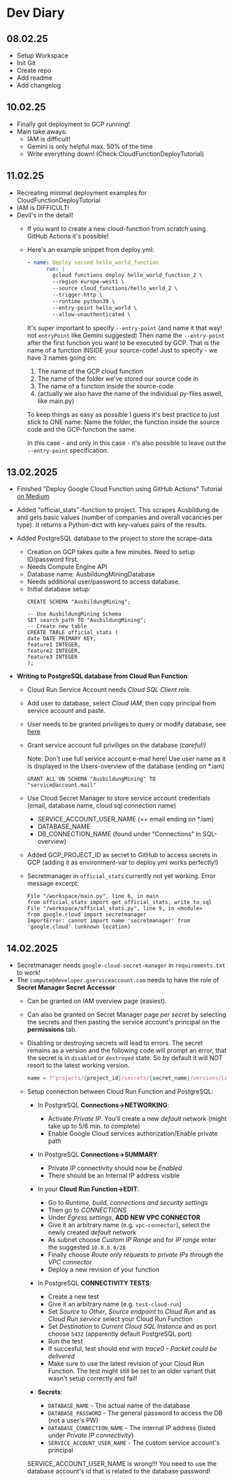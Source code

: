 # Dev Diary

## 08.02.25
- Setup Workspace
- Init Git
- Create repo
- Add readme
- Add changelog

## 10.02.25
- Finally got deployment to GCP running!
- Main take aways:
  - IAM is difficult!
  - Gemini is only helpful max. 50% of the time
  - Write everything down! (Check CloudFunctionDeployTutorial)
 
## 11.02.25
- Recreating minimal deployment examples for CloudFunctionDeployTutorial
- IAM is DIFFICULT!
- Devil's in the detail!
  - If you want to create a new cloud-function from scratch using GitHub Actions it's possible!
  - Here's an example snippet from deploy.yml:
    ```yml
    - name: Deploy second hello_world_function
          run: |
            gcloud functions deploy hello_world_function_2 \
            --region europe-west1 \
            --source cloud_functions/hello_world_2 \
            --trigger-http \
            --runtime python39 \
            --entry-point hello_world \
            --allow-unauthenticated \
    ```
    It's super important to specify ``--entry-point`` (and name it that way! not ``entryPoint`` like Gemini suggested)
    Then name the ``--entry-point`` after the first function you want to be executed by GCP.
    That is the name of a function INSIDE your source-code!
    Just to specify - we have 3 names going on:
    1. The name of the GCP cloud function
    2. The name of the folder we've stored our source code in
    3. The name of a function inside the source-code
    4. (actually we also have the name of the individual py-files aswell, like main.py)
   
    To keep things as easy as possible I guess it's best practice to just stick to ONE name:
    Name the folder, the function inside the source code and the GCP-function the same.

    In this case - and only in this case - it's also possible to leave out the ``--entry-point`` specification.
    
## 13.02.2025
- Finished "Deploy Google Cloud Function using GitHub Actions" Tutorial [on Medium](https://medium.com/@theironscavenger/deploy-google-cloud-functions-using-github-actions-pt-1-0f51c714fd59)

- Added "official_stats"-function to project. This scrapes Ausbildung.de and
  gets basic values (number of companies and overall vacancies per type).
  It returns a Python-dict with key-values pairs of the results.

- Added PostgreSQL database to the project to store the scrape-data.
  - Creation on GCP takes quite a few minutes. Need to setup ID/password first.
  - Needs Compute Engine API
  - Database name: AusbildungMiningDatabase
  - Needs additional user/password to access database.
  - Initial database setup:
    ```PostgreSQL
    CREATE SCHEMA "AusbildungMining";
    ```
    ```PostgreSQL
    -- Use AusbildungMining Schema
    SET search_path TO "AusbildungMining";
    -- Create new table
    CREATE TABLE official_stats (
    date DATE PRIMARY KEY,
    feature1 INTEGER,
    feature2 INTEGER,
    feature3 INTEGER
    );
    ```

- **Writing to PostgreSQL database from Cloud Run Function**:
  - Cloud Run Service Account needs *Cloud SQL Client* role.
  - Add user to database, select *Cloud IAM*, then copy principal from service account and paste.
  - User needs to be granted priviliges to query or modify database, see [here](https://cloud.google.com/sql/docs/postgres/add-manage-iam-users#grant-db-privileges)
  - Grant service account full priviliges on the database *(careful!)*

    Note: Don't use full service account e-mail here! Use user name as it is displayed in the Users-overview of the database (ending on \*.iam)
    ```PostgreSQL
    GRANT ALL ON SCHEMA "AusbildungMining" TO "service@account.mail"
    ```
  - Use Cloud Secret Manager to store service account credentials (email, database name, cloud sql connection name)
    - SERVICE_ACCOUNT_USER_NAME (== email ending on \*.iam)
    - DATABASE_NAME
    - DB_CONNECTION_NAME (found under "Connections" in SQL-overview)

  - Added GCP_PROJECT_ID as secret to GitHub to access secrets in GCP (adding it as environment-var to deploy.yml works perfectly!)

  - Secretmanager in ``official_stats`` currently not yet working.
    Error message excerpt:
    ```
    File "/workspace/main.py", line 6, in main
    from official_stats import get_official_stats, write_to_sql
    File "/workspace/official_stats.py", line 9, in <module>
    from google.cloud import secretmanager
    ImportError: cannot import name 'secretmanager' from 'google.cloud' (unknown location)
    ```

## 14.02.2025
- Secretmanager needs ``google-cloud-secret-manager`` in ``requirements.txt`` to work!
- The ``compute@developer.gserviceaccount.com`` needs to have the role of **Secret Manager Secret Accessor**
  - Can be granted on IAM overview page (easiest).

  - Can also be granted on Secret Manager page *per secret* by selecting the secrets and then pasting the service account's principal on the **permissions** tab.

  - Disabling or destroying secrets will lead to errors.
    The secret remains as a version and the following code will prompt an error, that the secret is in ``disabled`` or ``destroyed`` state. So by default it will NOT resort to the latest working version.
    ```Python
    name = f"projects/{project_id}/secrets/{secret_name}/versions/latest"
    ```
  
  - Setup connection between Cloud Run Function and PostgreSQL:

    - In PostgreSQL **Connections->NETWORKING**:
      - Activate *Private IP*. You'll create a new *default* network (might take up to 5/6 min. to complete)
      - Enable Google Cloud services authorization/Enable private path
    
    - In PostgreSQL **Connections->SUMMARY**:
      - Private IP connectivity should now be *Enabled*
      - There should be an Internal IP address visible

    - In your **Cloud Run Function->EDIT**:
      - Go to *Runtime, build, connections and security settings*
      - Then go to *CONNECTIONS*
      - Under *Egress settings*, **ADD NEW VPC CONNECTOR**
      - Give it an arbitrary name (e.g. ``vpc-connector``), select the newly created *default* network
      - As subnet choose *Custom IP Range* and for *IP range* enter the suggested ``10.8.0.0/28``
      - Finally choose *Route only requests to private IPs through the VPC connector*
      - Deploy a new revision of your function

    - In PostgreSQL **CONNECTIVITY TESTS**:
      - Create a new test
      - Give it an arbitrary name (e.g. ``test-cloud-run``)
      - Set *Source* to *Other*, *Source endpoint* to *Cloud Run* and as *Cloud Run service* select your Cloud Run Function
      - Set *Destination* to *Current Cloud SQL Instance* and as port choose ``5432`` (apparently default PostgreSQL port)
      - Run the test
      - If succesful, test should end with *trace0 - Packet could be delivered*
      - Make sure to use the latest revision of your Cloud Run Function. The test might still be set to an older variant that wasn't setup correctly and fail!

    - **Secrets**:
      - ``DATABASE_NAME`` - The actual name of the database
      - ``DATABASE_PASSWORD`` - The general password to access the DB (not a user's PW)
      - ``DATABASE_CONNECTION_NAME`` - The internal IP address (listed under *Private IP connectivity*)
      - ``SERVICE_ACCOUNT_USER_NAME`` - The custom service account's principal
  
    SERVICE_ACCOUNT_USER_NAME is wrong!!! You need to use the database account's id that is related to the database password!